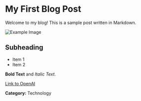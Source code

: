 # My First Blog Post

Welcome to my blog! This is a sample post written in Markdown.

![Example Image](../assets/example-image.jpg)

## Subheading

- Item 1
- Item 2

**Bold Text** and *Italic Text*.

[Link to OpenAI](https://www.openai.com)

**Category:** Technology
